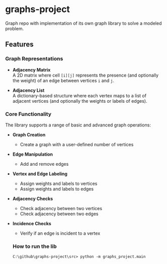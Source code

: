 # graphs-project
Graph repo with implementation of its own graph library to solve a modeled problem.

## Features

### Graph Representations

- **Adjacency Matrix**  
  A 2D matrix where cell `[i][j]` represents the presence (and optionally the weight) of an edge between vertices `i` and `j`.

- **Adjacency List**  
  A dictionary-based structure where each vertex maps to a list of adjacent vertices (and optionally the weights or labels of edges).

### Core Functionality

The library supports a range of basic and advanced graph operations:

- **Graph Creation**
  - Create a graph with a user-defined number of vertices

- **Edge Manipulation**
  - Add and remove edges

- **Vertex and Edge Labeling**
  - Assign weights and labels to vertices
  - Assign weights and labels to edges

- **Adjacency Checks**
  - Check adjacency between two vertices
  - Check adjacency between two edges

- **Incidence Checks**
  - Verify if an edge is incident to a vertex


  ### How to run the lib
  `C:\github\graphs-project\src> python -m graphs_project.main`


